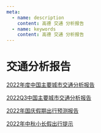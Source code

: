 ```yaml
---
meta:
  - name: description
    content: 高德 交通 分析报告
  - name: keywords
    content: 高德 交通 分析报告
---
```

# 交通分析报告

<a href="https://report.amap.com/download.do" target="_blank">
  <ImgView title="交通分析报告" url="https://z.wiki/autoupload/20221201/Qq0n.1726X2476-image.png" />
</a>

[2022年度中国主要城市交通分析报告](https://z.wiki/autoupload/20230204/IsdA.2022年度中国主要城市交通分析报告final.pdf)

[2022Q3中国主要城市交通分析报告](https://z.wiki/autoupload/20221201/VV5w.2022Q3中国主要城市交通分析报告final.pdf)

[2022年国庆假期出行预测报告](https://z.wiki/autoupload/20221201/txAu.2022年国庆假期出行预测报告-final.pdf)

[2022年中秋小长假出行提示](https://z.wiki/autoupload/20221201/fdUJ.2022年中秋小长假出行提示.pdf)
